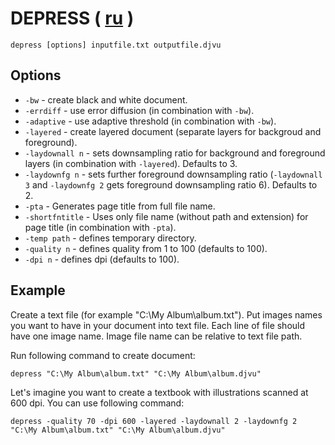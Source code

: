 # DEPRESS ( [ru](DEPRESS.ru.md) )

``` shell
depress [options] inputfile.txt outputfile.djvu
```

## Options

* `-bw` - create black and white document.
* `-errdiff` - use error diffusion (in combination with `-bw`).
* `-adaptive` - use adaptive threshold (in combination with `-bw`).
* `-layered` - create layered document (separate layers for backgroud and foreground).
* `-laydownall n` - sets downsampling ratio for background and foreground layers (in combination with `-layered`). Defaults to 3.
* `-laydownfg n` - sets further foreground downsampling ratio (`-laydownall 3` and `-laydownfg 2` gets foreground downsampling ratio 6). Defaults to 2.
* `-pta` - Generates page title from full file name.
* `-shortfntitle` - Uses only file name (without path and extension) for page title (in combination with `-pta`).
* `-temp path` - defines temporary directory.
* `-quality n` - defines quality from 1 to 100 (defaults to 100).
* `-dpi n` - defines dpi (defaults to 100).

## Example

Create a text file (for example "C:\My Album\album.txt"). Put images names you want to have in your document into text file. Each line of file should have one image name. Image file name can be relative to text file path.

Run following command to create document:

``` shell
depress "C:\My Album\album.txt" "C:\My Album\album.djvu"
```

Let's imagine you want to create a textbook with illustrations scanned at 600 dpi. You can use following command:

``` shell
depress -quality 70 -dpi 600 -layered -laydownall 2 -laydownfg 2 "C:\My Album\album.txt" "C:\My Album\album.djvu"
```
